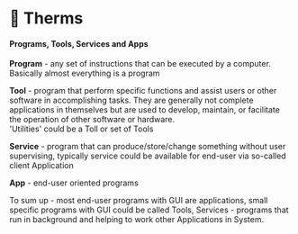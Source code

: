 # 🔦 Therms

#### Programs, Tools, Services and  Apps&#x20;

**Program** - any set of instructions that can be executed by a computer. Basically almost everything is a program

**Tool** - program that perform specific functions and assist users or other software in accomplishing tasks. They are generally not complete applications in themselves but are used to develop, maintain, or facilitate the operation of other software or hardware. \
'Utilities' could be a Toll or set of Tools

**Service** - program that can produce/store/change something without user supervising, typically service could be available for end-user via so-called client Application

**App** - end-user oriented programs

To sum up - most end-user programs with GUI are applications, small specific programs with GUI could be called Tools, Services - programs that run in background and helping to work other Applications in System.
